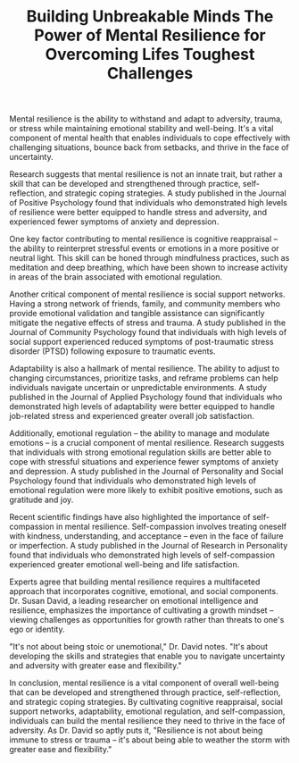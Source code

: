 ﻿---
title: "Building Unbreakable Minds The Power of Mental Resilience for Overcoming Lifes Toughest Challenges"
description: "Discover the fascinating world of human psychology with insights into behavior, mental health, cognitive science, and the latest psychological research."
pubDate: 2025-07-01
category: "psychology"
tags: []
image: "/assets/blog-placeholder-1.svg"
---

Mental resilience is the ability to withstand and adapt to adversity, trauma, or stress while maintaining emotional stability and well-being. It's a vital component of mental health that enables individuals to cope effectively with challenging situations, bounce back from setbacks, and thrive in the face of uncertainty.

Research suggests that mental resilience is not an innate trait, but rather a skill that can be developed and strengthened through practice, self-reflection, and strategic coping strategies. A study published in the Journal of Positive Psychology found that individuals who demonstrated high levels of resilience were better equipped to handle stress and adversity, and experienced fewer symptoms of anxiety and depression.

One key factor contributing to mental resilience is cognitive reappraisal – the ability to reinterpret stressful events or emotions in a more positive or neutral light. This skill can be honed through mindfulness practices, such as meditation and deep breathing, which have been shown to increase activity in areas of the brain associated with emotional regulation.

Another critical component of mental resilience is social support networks. Having a strong network of friends, family, and community members who provide emotional validation and tangible assistance can significantly mitigate the negative effects of stress and trauma. A study published in the Journal of Community Psychology found that individuals with high levels of social support experienced reduced symptoms of post-traumatic stress disorder (PTSD) following exposure to traumatic events.

Adaptability is also a hallmark of mental resilience. The ability to adjust to changing circumstances, prioritize tasks, and reframe problems can help individuals navigate uncertain or unpredictable environments. A study published in the Journal of Applied Psychology found that individuals who demonstrated high levels of adaptability were better equipped to handle job-related stress and experienced greater overall job satisfaction.

Additionally, emotional regulation – the ability to manage and modulate emotions – is a crucial component of mental resilience. Research suggests that individuals with strong emotional regulation skills are better able to cope with stressful situations and experience fewer symptoms of anxiety and depression. A study published in the Journal of Personality and Social Psychology found that individuals who demonstrated high levels of emotional regulation were more likely to exhibit positive emotions, such as gratitude and joy.

Recent scientific findings have also highlighted the importance of self-compassion in mental resilience. Self-compassion involves treating oneself with kindness, understanding, and acceptance – even in the face of failure or imperfection. A study published in the Journal of Research in Personality found that individuals who demonstrated high levels of self-compassion experienced greater emotional well-being and life satisfaction.

Experts agree that building mental resilience requires a multifaceted approach that incorporates cognitive, emotional, and social components. Dr. Susan David, a leading researcher on emotional intelligence and resilience, emphasizes the importance of cultivating a growth mindset – viewing challenges as opportunities for growth rather than threats to one's ego or identity.

"It's not about being stoic or unemotional," Dr. David notes. "It's about developing the skills and strategies that enable you to navigate uncertainty and adversity with greater ease and flexibility."

In conclusion, mental resilience is a vital component of overall well-being that can be developed and strengthened through practice, self-reflection, and strategic coping strategies. By cultivating cognitive reappraisal, social support networks, adaptability, emotional regulation, and self-compassion, individuals can build the mental resilience they need to thrive in the face of adversity. As Dr. David so aptly puts it, "Resilience is not about being immune to stress or trauma – it's about being able to weather the storm with greater ease and flexibility."
